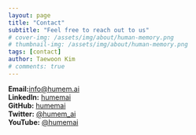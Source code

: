 ```yaml
---
layout: page
title: "Contact"
subtitle: "Feel free to reach out to us"
# cover-img: /assets/img/about/human-memory.png
# thumbnail-img: /assets/img/about/human-memory.png
tags: [contact]
author: Taewoon Kim
# comments: true
---
```


<i class="fas fa-envelope"></i> **Email:**[info@humem.ai](mailto:info@humem.ai)
<br>
<i class="fab fa-linkedin"></i> **LinkedIn:** [humemai](https://linkedin.com/company/humemai)
<br>
<i class="fab fa-github"></i> **GitHub:** [humemai](https://github.com/humemai)
<br>
<i class="fab fa-x-twitter"></i> **Twitter:** [@humem_ai](https://twitter.com/humem_ai)
<br>
<i class="fab fa-youtube"></i> **YouTube:** [@humemai](https://www.youtube.com/@humemai)
